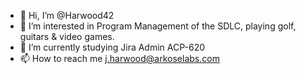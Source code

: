- 👋 Hi, I’m @Harwood42
- 👀 I’m interested in Program Management of the SDLC, playing golf, guitars & video games.
- 🌱 I’m currently studying Jira Admin ACP-620
- 📫 How to reach me j.harwood@arkoselabs.com 

<!---
Harwood42/Harwood42 is a ✨ special ✨ repository because its `README.md` (this file) appears on your GitHub profile.
You can click the Preview link to take a look at your changes.
--->
